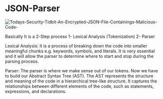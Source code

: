 # JSON-Parser

![Todays-Security-Tidbit-An-Encrypted-JSON-File-Containings-Malicious-Code-](https://github.com/user-attachments/assets/c7f26145-cc41-48f8-ac79-1f1e144b948f)

Basically It is a 2-Step process
1- Lexical Analysis (Tokenization)
2- Parser

Lexical Analysis:
It is a process of breaking down the code into smaller meaningful chunks e.g. keywords, symbols, and literals. It is very essential and it will allow the parser to determine where to start and stop during the parsing process.

Parser:
The parser is where we make sense out of our tokens. Now we have to build our Abstract Syntax Tree (AST). The AST represents the structure and meaning of the code in a hierarchical tree-like structure. It captures the relationships between different elements of the code, such as statements, expressions, and declarations.
